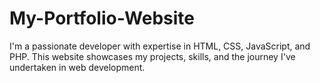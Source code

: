 # My-Portfolio-Website
I'm a passionate developer with expertise in HTML, CSS, JavaScript, and PHP. This website showcases my projects, skills, and the journey I've undertaken in web development. 
